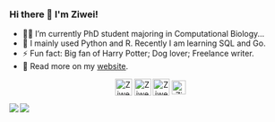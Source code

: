 ### Hi there 👋 I'm Ziwei!

- 👩‍🎓 I’m currently PhD student majoring in Computational Biology...
- 🌱 I mainly used Python and R. Recently I am learning SQL and Go. 
- ⚡ Fun fact: Big fan of Harry Potter; Dog lover; Freelance writer.
- 📰 Read more on my [website](https://ziweipan.notion.site/ZIWEI-PAN-fa250ca3372a43f28c893150dbd555f1).


<p align="center">
  <a href="https://github.com/PanZiwei" target="_blank"><img align="center" src="https://img.icons8.com/material-outlined/32/000000/github.png" alt="Ziwei Pan" height="30" width="30" /></a>
  <a href="https://www.linkedin.com/in/ziweipan/" target="_blank"><img align="center" src="https://img.icons8.com/color/48/000000/linkedin.png" alt="Ziwei Pan" height="30" width="30" /></a>
  <a href="https://ziweipan.notion.site/ZIWEI-PAN-fa250ca3372a43f28c893150dbd555f1" target="_blank"><img align="center" <img src="https://img.icons8.com/material-outlined/24/000000/notion--v1.png" alt="Ziwei Pan" height="30" width="30" /></a>
  <a href="mailto:ziweipan9@gmail.com" target="_blank"><img align="center" src="https://img.icons8.com/color/48/000000/gmail--v1.png" alt="Ziwei Pan" height="25" width="25" /></a>
</p>


<img src= 
"https://github-readme-stats.vercel.app/api?username=PanZiwei&show_icons=true" 
         align="left"> 
         
<img src= 
"https://github-readme-stats.vercel.app/api/top-langs/?username=PanZiwei&layout=compact" 
         align="left"> 

<!--
**PanZiwei/PanZiwei** is a ✨ _special_ ✨ repository because its `README.md` (this file) appears on your GitHub profile.

Here are some ideas to get you started:

- 🔭 I’m currently working on ...
- 🌱 I’m currently learning ...
- 👯 I’m looking to collaborate on ...
- 🤔 I’m looking for help with ...
- 💬 Ask me about ...
- 📫 How to reach me: ...
- 😄 Pronouns: ...
- ⚡ Fun fact: ...
-->
